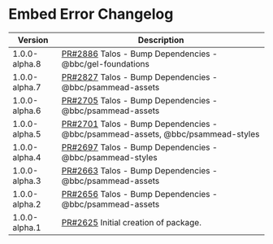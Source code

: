 # Embed Error Changelog

| Version       | Description                                                                       |
|---------------|-----------------------------------------------------------------------------------|
| 1.0.0-alpha.8 | [PR#2886](https://github.com/bbc/psammead/pull/2886) Talos - Bump Dependencies - @bbc/gel-foundations |
| 1.0.0-alpha.7 | [PR#2827](https://github.com/bbc/psammead/pull/2827) Talos - Bump Dependencies - @bbc/psammead-assets |
| 1.0.0-alpha.6 | [PR#2705](https://github.com/bbc/psammead/pull/2705) Talos - Bump Dependencies - @bbc/psammead-assets |
| 1.0.0-alpha.5 | [PR#2701](https://github.com/bbc/psammead/pull/2701) Talos - Bump Dependencies - @bbc/psammead-assets, @bbc/psammead-styles |
| 1.0.0-alpha.4 | [PR#2697](https://github.com/bbc/psammead/pull/2697) Talos - Bump Dependencies - @bbc/psammead-styles |
| 1.0.0-alpha.3 | [PR#2663](https://github.com/bbc/psammead/pull/2663) Talos - Bump Dependencies - @bbc/psammead-assets |
| 1.0.0-alpha.2 | [PR#2656](https://github.com/bbc/psammead/pull/2656) Talos - Bump Dependencies - @bbc/psammead-assets |
| 1.0.0-alpha.1 | [PR#2625](https://github.com/bbc/psammead/pull/2625) Initial creation of package. |
